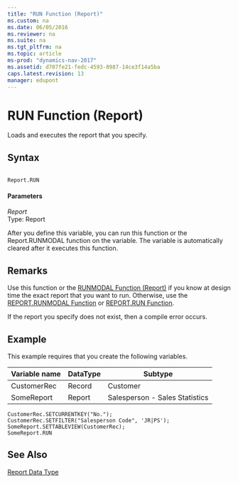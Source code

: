 ```yaml
---
title: "RUN Function (Report)"
ms.custom: na
ms.date: 06/05/2016
ms.reviewer: na
ms.suite: na
ms.tgt_pltfrm: na
ms.topic: article
ms-prod: "dynamics-nav-2017"
ms.assetid: d707fe21-fedc-4593-8987-14ce3f14a5ba
caps.latest.revision: 13
manager: edupont
---
```

# RUN Function (Report)
Loads and executes the report that you specify.  
  
## Syntax  
  
```  
  
Report.RUN  
```  
  
#### Parameters  
 *Report*  
 Type: Report  
  
 After you define this variable, you can run this function or the Report.RUNMODAL function on the variable. The variable is automatically cleared after it executes this function.  
  
## Remarks  
 Use this function or the [RUNMODAL Function \(Report\)](RUNMODAL-Function--Report-.md) if you know at design time the exact report that you want to run. Otherwise, use the [REPORT.RUNMODAL Function](REPORT.RUNMODAL-Function.md) or [REPORT.RUN Function](REPORT.RUN-Function.md).  
  
 If the report you specify does not exist, then a compile error occurs.  
  
## Example  
 This example requires that you create the following variables.  
  
|Variable name|DataType|Subtype|  
|-------------------|--------------|-------------|  
|CustomerRec|Record|Customer|  
|SomeReport|Report|Salesperson - Sales Statistics|  
  
```  
CustomerRec.SETCURRENTKEY("No.");  
CustomerRec.SETFILTER("Salesperson Code", 'JR|PS');  
SomeReport.SETTABLEVIEW(CustomerRec);  
SomeReport.RUN  
```  
  
## See Also  
 [Report Data Type](Report-Data-Type.md)